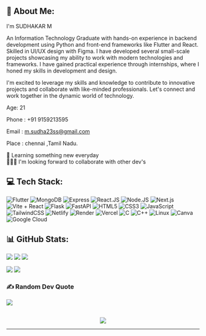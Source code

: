 ## 💫 About Me:
I'm SUDHAKAR M

An Information Technology Graduate with hands-on experience in backend development using Python and front-end frameworks like Flutter and React. Skilled in UI/UX design with Figma. I have developed several small-scale projects showcasing my ability to work with modern technologies and frameworks. I have gained practical experience through internships, where I honed my skills in development and design.

I'm excited to leverage my skills and knowledge to contribute to innovative projects and collaborate with like-minded professionals. Let's connect and work together in the dynamic world of technology.

Age: 21

Phone : +91 9159213595

Email : m.sudha23ss@gmail.com

Place : chennai ,Tamil Nadu.

🌱 Learning something new everyday <br> 👨🏻‍💻 I'm looking forward to collaborate with other dev's

## 💻 Tech Stack:
![Flutter](https://img.shields.io/static/v1?style=for-the-badge&message=Flutter&color=E0234E&logo=Flutter&logoColor=FFFFFF&label=)
![MongoDB](https://img.shields.io/badge/mongodb-001E2B?style=for-the-badge&logo=mongodb&logoColor=00ED64)
![Express](https://img.shields.io/badge/Express.js-404D59?style=for-the-badge)
![React.JS](https://img.shields.io/badge/React.js-%2320232a.svg?style=for-the-badge&logo=react&logoColor=%2361DAFB)
![Node.JS](https://img.shields.io/badge/Node.js-43853D?style=for-the-badge&logo=node.js&logoColor=white)
![Next.js](https://img.shields.io/static/v1?style=for-the-badge&message=.net&color=000000&logo=.net&logoColor=FFFFFF&label=)
![Vite + React](https://img.shields.io/badge/vite%20+%20react-%23646CFF.svg?style=for-the-badge&logo=vite&logoColor=white)
![Flask](https://img.shields.io/badge/Flask-005571?style=for-the-badge&logo=flask)
![FastAPI](https://img.shields.io/badge/FastAPI-005571?style=for-the-badge&logo=fastapi)
![HTML5](https://img.shields.io/badge/html5-%23E34F26.svg?style=for-the-badge&logo=html5&logoColor=white)
![CSS3](https://img.shields.io/badge/css3-%231572B6.svg?style=for-the-badge&logo=css3&logoColor=white)
![JavaScript](https://img.shields.io/badge/javascript-%23323330.svg?style=for-the-badge&logo=javascript&logoColor=%23F7DF1E)
![TailwindCSS](https://img.shields.io/badge/tailwindcss-%2338B2AC.svg?style=for-the-badge&logo=tailwind-css&logoColor=white) 
![Netlify](https://img.shields.io/badge/netlify-%23000000.svg?style=for-the-badge&logo=netlify&logoColor=#00C7B7) 
![Render](https://img.shields.io/badge/Render-%46E3B7.svg?style=for-the-badge&logo=render&logoColor=white)
![Vercel](https://img.shields.io/badge/Vercel-000000?style=for-the-badge&logo=vercel&logoColor=white)
![C](https://img.shields.io/badge/c-%2300599C.svg?style=for-the-badge&logo=c&logoColor=white)
![C++](https://img.shields.io/badge/c++-%2300599C.svg?style=for-the-badge&logo=c%2B%2B&logoColor=white)
![Linux](https://img.shields.io/badge/Firebase-FCC624?style=for-the-badge&logo=Firebase&logoColor=black)
![Canva](https://img.shields.io/badge/Canva-%2300C4CC.svg?style=for-the-badge&logo=Canva&logoColor=white)
![Google Cloud](https://img.shields.io/badge/Google%20Cloud-%234285F4.svg?style=for-the-badge&logo=google-cloud&logoColor=white)


## 📊 GitHub Stats:
![](http://github-profile-summary-cards.vercel.app/api/cards/profile-details?username=sudha2307&theme=radical)
![](http://github-profile-summary-cards.vercel.app/api/cards/repos-per-language?username=sudha2307&theme=moonlight)
![](http://github-profile-summary-cards.vercel.app/api/cards/most-commit-language?username=sudha2307&theme=moonlight)

![](https://github-readme-stats.vercel.app/api?username=sudha2307&theme=nightowl&hide_border=false&include_all_commits=false&count_private=false)
![](https://github-readme-streak-stats.herokuapp.com/?user=sudha2307&theme=nightowl&hide_border=false)<br/>

### ✍️ Random Dev Quote
![](https://quotes-github-readme.vercel.app/api?type=horizontal&theme=radical)

<br>

<div align="center">
<img src="https://komarev.com/ghpvc/?username=sudha2307&&style=for-the-badge" align="center" />
</div>

<hr>
